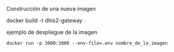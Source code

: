 Construcción de una nueva imagen

docker build -t dhis2-gateway .

ejemplo de despliegue de la imagen

`docker run -p 3000:3000 --env-file=.env nombre_de_la_imagen`

